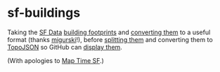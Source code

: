 sf-buildings
============

Taking the [SF Data](https://data.sfgov.org/) [building footprints](https://data.sfgov.org/Facilities-and-Structures/Building-Footprints-Zipped-Shapefile-Format-/jezr-5bxm) and [converting them](https://github.com/blech/sf-buildings/blob/master/convert.sh) to a useful format (thanks [migurski](https://github.com/migurski)!), before [splitting them](https://github.com/blech/sf-buildings/blob/master/split.py) and converting them to [TopoJSON](https://github.com/mbostock/topojson/wiki) so GitHub can [display them](https://github.com/blech/sf-buildings/blob/master/topojson/bf_ll-4_1.topojson).

(With apologies to [Map Time SF](http://maptimesf.tumblr.com/post/53078858337/explorations-in-qgis-from-the-very-first-map-time).)